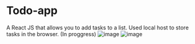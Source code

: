 # Todo-app
A React JS that allows you to add tasks to a list. Used local host to store tasks in the browser. (In proggress)
![image](https://github.com/JAbsolu/Todo-app/assets/90818638/2e112b0a-30aa-4f3e-aaaa-7c78eaad44ca)
![image](https://github.com/JAbsolu/Todo-app/assets/90818638/82f1caec-eb79-4ca6-aa3d-ba9f3c41afe0)

